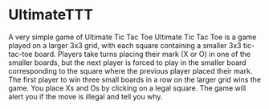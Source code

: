 # UltimateTTT
A very simple game of Ultimate Tic Tac Toe
Ultimate Tic Tac Toe is a game played on a larger 3x3 grid, with each square containing a smaller 3x3 tic-tac-toe board. Players take turns placing their mark (X or O) in one of the smaller boards, but the next player is forced to play in the smaller board corresponding to the square where the previous player placed their mark. The first player to win three small boards in a row on the larger grid wins the game. You place Xs and Os by clicking on a legal square. The game will alert you if the move is illegal and tell you why.
